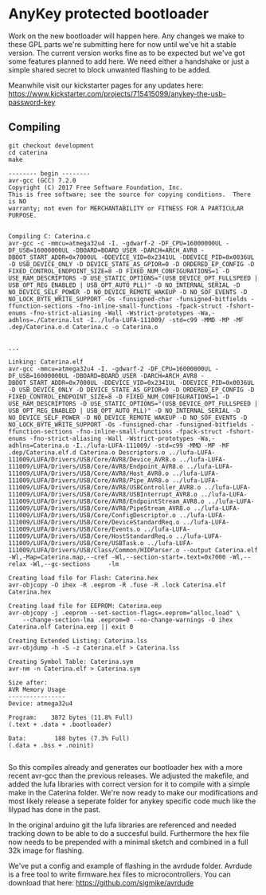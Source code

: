 # AnyKey protected bootloader

Work on the new bootloader will happen here. Any changes we make to these GPL parts we're submitting here for now until we've hit a stable
version. The current version works fine as to be expected but we've got some features planned to add here.
We need either a handshake or just a simple shared secret to block unwanted flashing to be added.

Meanwhile visit our kickstarter pages for any updates here:
https://www.kickstarter.com/projects/715415099/anykey-the-usb-password-key


## Compiling 

```
git checkout development
cd caterina
make

-------- begin --------
avr-gcc (GCC) 7.2.0
Copyright (C) 2017 Free Software Foundation, Inc.
This is free software; see the source for copying conditions.  There is NO
warranty; not even for MERCHANTABILITY or FITNESS FOR A PARTICULAR PURPOSE.


Compiling C: Caterina.c
avr-gcc -c -mmcu=atmega32u4 -I. -gdwarf-2 -DF_CPU=16000000UL -DF_USB=16000000UL -DBOARD=BOARD_USER -DARCH=ARCH_AVR8 -DBOOT_START_ADDR=0x7000UL -DDEVICE_VID=0x2341UL -DDEVICE_PID=0x0036UL -D USB_DEVICE_ONLY -D DEVICE_STATE_AS_GPIOR=0 -D ORDERED_EP_CONFIG -D FIXED_CONTROL_ENDPOINT_SIZE=8 -D FIXED_NUM_CONFIGURATIONS=1 -D USE_RAM_DESCRIPTORS -D USE_STATIC_OPTIONS="(USB_DEVICE_OPT_FULLSPEED | USB_OPT_REG_ENABLED | USB_OPT_AUTO_PLL)" -D NO_INTERNAL_SERIAL -D NO_DEVICE_SELF_POWER -D NO_DEVICE_REMOTE_WAKEUP -D NO_SOF_EVENTS -D NO_LOCK_BYTE_WRITE_SUPPORT -Os -funsigned-char -funsigned-bitfields -ffunction-sections -fno-inline-small-functions -fpack-struct -fshort-enums -fno-strict-aliasing -Wall -Wstrict-prototypes -Wa,-adhlns=./Caterina.lst -I../lufa-LUFA-111009/ -std=c99 -MMD -MP -MF .dep/Caterina.o.d Caterina.c -o Caterina.o


...

Linking: Caterina.elf
avr-gcc -mmcu=atmega32u4 -I. -gdwarf-2 -DF_CPU=16000000UL -DF_USB=16000000UL -DBOARD=BOARD_USER -DARCH=ARCH_AVR8 -DBOOT_START_ADDR=0x7000UL -DDEVICE_VID=0x2341UL -DDEVICE_PID=0x0036UL -D USB_DEVICE_ONLY -D DEVICE_STATE_AS_GPIOR=0 -D ORDERED_EP_CONFIG -D FIXED_CONTROL_ENDPOINT_SIZE=8 -D FIXED_NUM_CONFIGURATIONS=1 -D USE_RAM_DESCRIPTORS -D USE_STATIC_OPTIONS="(USB_DEVICE_OPT_FULLSPEED | USB_OPT_REG_ENABLED | USB_OPT_AUTO_PLL)" -D NO_INTERNAL_SERIAL -D NO_DEVICE_SELF_POWER -D NO_DEVICE_REMOTE_WAKEUP -D NO_SOF_EVENTS -D NO_LOCK_BYTE_WRITE_SUPPORT -Os -funsigned-char -funsigned-bitfields -ffunction-sections -fno-inline-small-functions -fpack-struct -fshort-enums -fno-strict-aliasing -Wall -Wstrict-prototypes -Wa,-adhlns=Caterina.o -I../lufa-LUFA-111009/ -std=c99 -MMD -MP -MF .dep/Caterina.elf.d Caterina.o Descriptors.o ../lufa-LUFA-111009/LUFA/Drivers/USB/Core/AVR8/Device_AVR8.o ../lufa-LUFA-111009/LUFA/Drivers/USB/Core/AVR8/Endpoint_AVR8.o ../lufa-LUFA-111009/LUFA/Drivers/USB/Core/AVR8/Host_AVR8.o ../lufa-LUFA-111009/LUFA/Drivers/USB/Core/AVR8/Pipe_AVR8.o ../lufa-LUFA-111009/LUFA/Drivers/USB/Core/AVR8/USBController_AVR8.o ../lufa-LUFA-111009/LUFA/Drivers/USB/Core/AVR8/USBInterrupt_AVR8.o ../lufa-LUFA-111009/LUFA/Drivers/USB/Core/AVR8/EndpointStream_AVR8.o ../lufa-LUFA-111009/LUFA/Drivers/USB/Core/AVR8/PipeStream_AVR8.o ../lufa-LUFA-111009/LUFA/Drivers/USB/Core/ConfigDescriptor.o ../lufa-LUFA-111009/LUFA/Drivers/USB/Core/DeviceStandardReq.o ../lufa-LUFA-111009/LUFA/Drivers/USB/Core/Events.o ../lufa-LUFA-111009/LUFA/Drivers/USB/Core/HostStandardReq.o ../lufa-LUFA-111009/LUFA/Drivers/USB/Core/USBTask.o ../lufa-LUFA-111009/LUFA/Drivers/USB/Class/Common/HIDParser.o --output Caterina.elf -Wl,-Map=Caterina.map,--cref -Wl,--section-start=.text=0x7000 -Wl,--relax -Wl,--gc-sections     -lm

Creating load file for Flash: Caterina.hex
avr-objcopy -O ihex -R .eeprom -R .fuse -R .lock Caterina.elf Caterina.hex

Creating load file for EEPROM: Caterina.eep
avr-objcopy -j .eeprom --set-section-flags=.eeprom="alloc,load" \
	--change-section-lma .eeprom=0 --no-change-warnings -O ihex Caterina.elf Caterina.eep || exit 0

Creating Extended Listing: Caterina.lss
avr-objdump -h -S -z Caterina.elf > Caterina.lss

Creating Symbol Table: Caterina.sym
avr-nm -n Caterina.elf > Caterina.sym

Size after:
AVR Memory Usage
----------------
Device: atmega32u4

Program:    3872 bytes (11.8% Full)
(.text + .data + .bootloader)

Data:        188 bytes (7.3% Full)
(.data + .bss + .noinit)


```

So this compiles already and generates our bootloader hex with a more recent avr-gcc than the previous releases.
We adjusted the makefile, and added the lufa libraries with correct version for it to compile with a simple make in the Caterina folder.
We're now ready to make our modifications and most likely release a seperate folder for anykey specific code much like the lilypad has done in the past.

In the original arduino git the lufa libraries are referenced and needed tracking down to be able to do a succesful build.
Furthermore the hex file now needs to be prepended with a minimal sketch and combined in a full 32k image for flashing.

We've put a config and example of flashing in the avrdude folder. Avrdude is a free tool to write firmware.hex files to microcontrollers.
You can download that here:
https://github.com/sigmike/avrdude



